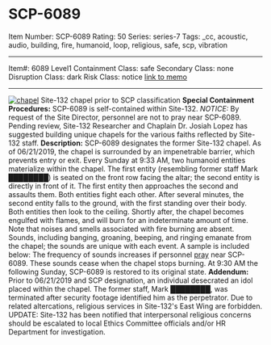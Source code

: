 # SCP-6089
Item Number: SCP-6089
Rating: 50
Series: series-7
Tags: _cc, acoustic, audio, building, fire, humanoid, loop, religious, safe, scp, vibration

---

Item#: 6089
Level1
Containment Class:
safe
Secondary Class:
none
Disruption Class:
dark
Risk Class:
notice
[link to memo](/classification-committee-memo)  

* * *
[![chapel](https://scp-wiki.wdfiles.com/local--resized-images/scp-6089/chapel/medium.jpg)](https://scp-wiki.wdfiles.com/local--files/scp-6089/chapel)
Site-132 chapel prior to SCP classification
**Special Containment Procedures:** SCP-6089 is self-contained within Site-132. _NOTICE:_ By request of the Site Director, personnel are not to pray near SCP-6089.
Pending review, Site-132 Researcher and Chaplain Dr. Josiah Lopez has suggested building unique chapels for the various faiths reflected by Site-132 staff.
**Description:** SCP-6089 designates the former Site-132 chapel. As of 06/21/2019, the chapel is surrounded by an impenetrable barrier, which prevents entry or exit. Every Sunday at 9:33 AM, two humanoid entities materialize within the chapel. The first entity (resembling former staff Mark ████████) is seated on the front row facing the altar; the second entity is directly in front of it. The first entity then approaches the second and assaults them.
Both entities fight each other. After several minutes, the second entity falls to the ground, with the first standing over their body. Both entities then look to the ceiling. Shortly after, the chapel becomes engulfed with flames, and will burn for an indeterminate amount of time. Note that noises and smells associated with fire burning are absent. Sounds, including banging, groaning, beeping, and ringing emanate from the chapel; the sounds are unique with each event. A sample is included below:
The frequency of sounds increases if personnel [pray](/scp-6183) near SCP-6089. These sounds cease when the chapel stops burning. At 9:30 AM the following Sunday, SCP-6089 is restored to its original state.
**Addendum:** Prior to 06/21/2019 and SCP designation, an individual desecrated an idol placed within the chapel. The former staff, Mark ████████, was terminated after security footage identified him as the perpetrator. Due to related altercations, religious services in Site-132's East Wing are forbidden.
UPDATE: Site-132 has been notified that interpersonal religious concerns should be escalated to local Ethics Committee officials and/or HR Department for investigation.